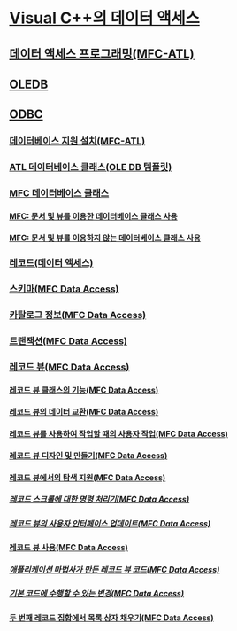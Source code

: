 # [Visual C++의 데이터 액세스](data-access-in-cpp.md)
## [데이터 액세스 프로그래밍(MFC-ATL)](data-access-programming-mfc-atl.md)
## [OLEDB](oledb/toc.md)
## [ODBC](odbc/toc.md)
### [데이터베이스 지원 설치(MFC-ATL)](installing-database-support-mfc-atl.md)
### [ATL 데이터베이스 클래스(OLE DB 템플릿)](atl-database-classes-ole-db-templates.md)
### [MFC 데이터베이스 클래스](mfc-database-classes-odbc-and-dao.md)
#### [MFC: 문서 및 뷰를 이용한 데이터베이스 클래스 사용](mfc-using-database-classes-with-documents-and-views.md)
#### [MFC: 문서 및 뷰를 이용하지 않는 데이터베이스 클래스 사용](mfc-using-database-classes-without-documents-and-views.md)
### [레코드(데이터 액세스)](record-mfc-data-access.md)
### [스키마(MFC Data Access)](schema-mfc-data-access.md)
### [카탈로그 정보(MFC Data Access)](catalog-information-mfc-data-access.md)
### [트랜잭션(MFC Data Access)](transactions-mfc-data-access.md)
### [레코드 뷰(MFC Data Access)](record-views-mfc-data-access.md)
#### [레코드 뷰 클래스의 기능(MFC Data Access)](features-of-record-view-classes-mfc-data-access.md)
#### [레코드 뷰의 데이터 교환(MFC Data Access)](data-exchange-for-record-views-mfc-data-access.md)
#### [레코드 뷰를 사용하여 작업할 때의 사용자 작업(MFC Data Access)](your-role-in-working-with-a-record-view-mfc-data-access.md)
#### [레코드 뷰 디자인 및 만들기(MFC Data Access)](designing-and-creating-a-record-view-mfc-data-access.md)
#### [레코드 뷰에서의 탐색 지원(MFC Data Access)](supporting-navigation-in-a-record-view-mfc-data-access.md)
##### [레코드 스크롤에 대한 명령 처리기(MFC Data Access)](command-handlers-for-record-scrolling-mfc-data-access.md)
##### [레코드 뷰의 사용자 인터페이스 업데이트(MFC Data Access)](user-interface-updating-for-record-views-mfc-data-access.md)
#### [레코드 뷰 사용(MFC Data Access)](using-a-record-view-mfc-data-access.md)
##### [애플리케이션 마법사가 만든 레코드 뷰 코드(MFC Data Access)](record-view-code-created-by-application-wizard-mfc-data-access.md)
##### [기본 코드에 수행할 수 있는 변경(MFC Data Access)](changes-you-might-make-to-the-default-code-mfc-data-access.md)
#### [두 번째 레코드 집합에서 목록 상자 채우기(MFC Data Access)](filling-a-list-box-from-a-second-recordset-mfc-data-access.md)

